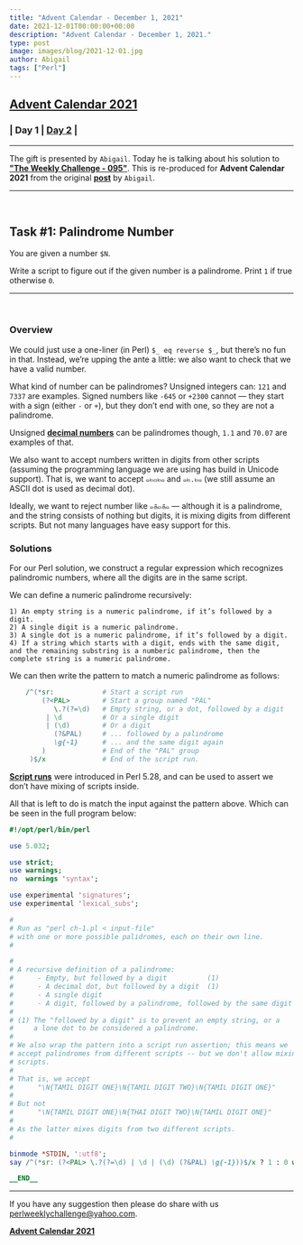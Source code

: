 ```yaml
---
title: "Advent Calendar - December 1, 2021"
date: 2021-12-01T00:00:00+00:00
description: "Advent Calendar - December 1, 2021."
type: post
image: images/blog/2021-12-01.jpg
author: Abigail
tags: ["Perl"]
---
```


## [**Advent Calendar 2021**](/blog/advent-calendar-2021)
### | **Day 1** | [**Day 2**](/blog/advent-calendar-2021-12-02) |
***

The gift is presented by `Abigail`. Today he is talking about his solution to [**"The Weekly Challenge - 095"**](/blog/perl-weekly-challenge-095). This is re-produced for **Advent Calendar 2021** from the original [**post**](https://programmingblog702692439.wordpress.com/2021/01/14/perl-weekly-challenge-95-part-1/) by `Abigail`.

***

<br>

## Task #1: Palindrome Number

You are given a number `$N`.

Write a script to figure out if the given number is a palindrome. Print `1` if true otherwise `0`.

***

<br>

### Overview

We could just use a one-liner (in Perl) `$_ eq reverse $_`, but there’s no fun in that. Instead, we’re upping the ante a little: we also want to check that we have a valid number.

What kind of number can be palindromes? Unsigned integers can: `121` and `7337` are examples. Signed numbers like `-645` or `+2300` cannot — they start with a sign (either `-` or `+`), but they don’t end with one, so they are not a palindrome.

Unsigned [**decimal numbers**](https://en.wikipedia.org/wiki/Decimal) can be palindromes though, `1.1` and `70.07` are examples of that.

We also want to accept numbers written in digits from other scripts (assuming the programming language we are using has build in Unicode support). That is, we want to accept `๑๒๓๒๑` and `๑๒.๒๑` (we still assume an ASCII dot is used as decimal dot).

Ideally, we want to reject number like `๑௧๓௧๑` — although it is a palindrome, and the string consists of nothing but digits, it is mixing digits from different scripts. But not many languages have easy support for this.

### Solutions

For our Perl solution, we construct a regular expression which recognizes palindromic numbers, where all the digits are in the same script.

We can define a numeric palindrome recursively:

    1) An empty string is a numeric palindrome, if it’s followed by a digit.
    2) A single digit is a numeric palindrome.
    3) A single dot is a numeric palindrome, if it’s followed by a digit.
    4) If a string which starts with a digit, ends with the same digit, and the remaining substring is a numberic palindrome, then the complete string is a numeric palindrome.

We can then write the pattern to match a numeric palindrome as follows:

```perl
    /^(*sr:            # Start a script run
        (?<PAL>        # Start a group named "PAL"
           \.?(?=\d)   # Empty string, or a dot, followed by a digit
         | \d          # Or a single digit
         | (\d)        # Or a digit
           (?&PAL)     # ... followed by a palindrome
           \g{-1}      # ... and the same digit again
        )              # End of the "PAL" group
     )$/x              # End of the script run.
```

[**Script runs**](https://perldoc.perl.org/perlre#Script-Runs) were introduced in Perl 5.28, and can be used to assert we don’t have mixing of scripts inside.

All that is left to do is match the input against the pattern above. Which can be seen in the full program below:

```perl
#!/opt/perl/bin/perl

use 5.032;

use strict;
use warnings;
no  warnings 'syntax';

use experimental 'signatures';
use experimental 'lexical_subs';

#
# Run as "perl ch-1.pl < input-file"
# with one or more possible palidromes, each on their own line.
#

#
# A recursive definition of a palindrome:
#      - Empty, but followed by a digit          (1)
#      - A decimal dot, but followed by a digit  (1)
#      - A single digit
#      - A digit, followed by a palindrome, followed by the same digit
#
# (1) The "followed by a digit" is to prevent an empty string, or a
#     a lone dot to be considered a palindrome.
#
# We also wrap the pattern into a script run assertion; this means we
# accept palindromes from different scripts -- but we don't allow mixing
# scripts.
#
# That is, we accept
#      "\N{TAMIL DIGIT ONE}\N{TAMIL DIGIT TWO}\N{TAMIL DIGIT ONE}"
#
# But not
#      "\N{TAMIL DIGIT ONE}\N{THAI DIGIT TWO}\N{TAMIL DIGIT ONE}"
#
# As the latter mixes digits from two different scripts.
#

binmode *STDIN, ':utf8';
say /^(*sr: (?<PAL> \.?(?=\d) | \d | (\d) (?&PAL) \g{-1}))$/x ? 1 : 0 while <>;

__END__
```
***
If you have any suggestion then please do share with us <perlweeklychallenge@yahoo.com>.

[**Advent Calendar 2021**](/blog/advent-calendar-2021)
